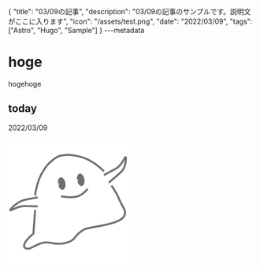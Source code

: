 {
  "title": "03/09の記事",
  "description": "03/09の記事のサンプルです。説明文がここに入ります",
  "icon": "/assets/test.png",
  "date": "2022/03/09",
  "tags": ["Astro", "Hugo", "Sample"]
}
---metadata

# hoge
hogehoge

## today
2022/03/09

![img](/assets/test.png)